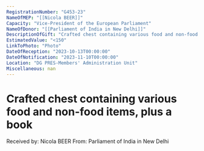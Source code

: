 ```yaml
---
RegistrationNumber: "G453-23"
NameOfMEP: "[[Nicola BEER]]"
Capacity: "Vice-President of the European Parliament"
NameOfDonor: "[[Parliament of India in New Delhi]]"
DescriptionOfGift: "Crafted chest containing various food and non-food items, plus a book"
EstimatedValue: "<150"
LinkToPhoto: "Photo"
DateOfReception: "2023-10-13T00:00:00"
DateOfNotification: "2023-11-10T00:00:00"
Location: "DG PRES-Members' Administration Unit"
Miscellaneous: nan
---
```


# Crafted chest containing various food and non-food items, plus a book

Received by: Nicola BEER
From: Parliament of India in New Delhi
